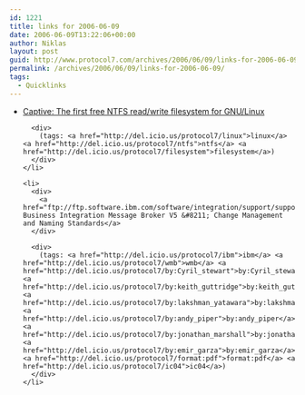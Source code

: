 ```yaml
---
id: 1221
title: links for 2006-06-09
date: 2006-06-09T13:22:06+00:00
author: Niklas
layout: post
guid: http://www.protocol7.com/archives/2006/06/09/links-for-2006-06-09/
permalink: /archives/2006/06/09/links-for-2006-06-09/
tags:
  - Quicklinks
---
```

<div class='microid-df2bb49ae503288279b4246de880cd58fa283ecb'>
  <ul>
    <li>
      <div>
        <a href="http://www.jankratochvil.net/project/captive/">Captive: The first free NTFS read/write filesystem for GNU/Linux</a>
      </div>
      
      <div>
        (tags: <a href="http://del.icio.us/protocol7/linux">linux</a> <a href="http://del.icio.us/protocol7/ntfs">ntfs</a> <a href="http://del.icio.us/protocol7/filesystem">filesystem</a>)
      </div>
    </li>
    
    <li>
      <div>
        <a href="ftp://ftp.software.ibm.com/software/integration/support/supportpacs/individual/ic04.pdf">WebSphere Business Integration Message Broker V5 &#8211; Change Management and Naming Standards</a>
      </div>
      
      <div>
        (tags: <a href="http://del.icio.us/protocol7/ibm">ibm</a> <a href="http://del.icio.us/protocol7/wmb">wmb</a> <a href="http://del.icio.us/protocol7/by:Cyril_stewart">by:Cyril_stewart</a> <a href="http://del.icio.us/protocol7/by:keith_guttridge">by:keith_guttridge</a> <a href="http://del.icio.us/protocol7/by:lakshman_yatawara">by:lakshman_yatawara</a> <a href="http://del.icio.us/protocol7/by:andy_piper">by:andy_piper</a> <a href="http://del.icio.us/protocol7/by:jonathan_marshall">by:jonathan_marshall</a> <a href="http://del.icio.us/protocol7/by:emir_garza">by:emir_garza</a> <a href="http://del.icio.us/protocol7/format:pdf">format:pdf</a> <a href="http://del.icio.us/protocol7/ic04">ic04</a>)
      </div>
    </li>
  </ul>
</div>